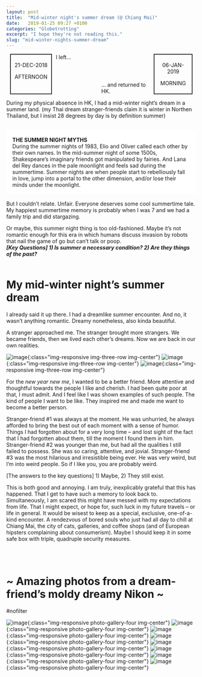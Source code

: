 ```yaml
---
layout: post
title:  "Mid-winter night's summer dream (@ Chiang Mai)"
date:   2019-01-25 09:27 +0100
categories: "Globetrotting"
excerpt: "I hope they're not reading this."
slug: "mid-winter-nights-summer-dream"
---
```


<div class="post-box">
  <div class="mobile100 bigbox left">
    <div class="piece left">
      <p>21-DEC-2018</p>
      <p>AFTERNOON</p>
    </div>
    <div class="text left">
    I left...
    </div>
  </div>
  <div class="mobile100 bigbox right">
    <div class="text right">
    ... and returned to HK.
    </div>
    <div class="piece right">
      <p>06-JAN-2019</p>
      <p>MORNING</p>
    </div>
  </div>
</div>
<style>
.post-box {width: 100%; display: flex; justify-content: space-between;}
.storybox, .commentarybox { width: 50%; }
.mobile100 {display: flex;}
.bigbox { width: 50%; display: flex;}
.storybox {width: 50%; justify-content: center; flex-direction: column; background-color:#d0d9dc;}
.commentarybox {width: 50%; justify-content: center; flex-direction: column;}
.right {justify-content: flex-end;}
.text.right {display: flex; flex-direction: column; justify-content: flex-end;}
.piece { border: 2px solid #212529; padding: 5px 10px; margin: 0 10px; text-align: center; }
.picDesktop4Mobile2 img { width: 50%; }
@media screen and (max-width: 700px) {
  .post-box { display: block;}
  .mobile100 {width: 100%;}
  .picDesktop4Mobile2 img { width: 25%; }
}
</style>

During my physical absence in HK, I had a mid-winter night’s dream in a summer land. (my Thai dream stranger-friends claim it is winter in Northen Thailand, but I insist 28 degrees by day is by definition summer)
<br><br>

<div style="background-color:white; padding:1rem"> 
<b>THE SUMMER NIGHT MYTHS</b><br>
During the summer nights of 1983, Elio and Oliver called each other by their own names. In the mid-summer night of some 1500s, Shakespeare’s imaginary friends got manipulated by fairies. And Lana del Rey dances in the pale moonlight and feels sad during the summertime. Summer nights are when people start to rebelliously fall in love, jump into a portal to the other dimension, and/or lose their minds under the moonlight.
</div>
<br>
But I couldn’t relate. Unfair. Everyone deserves some cool summertime tale. My happiest summertime memory is probably when I was 7 and we had a family trip and did stargazing.

Or maybe, this summer night thing is too old-fashioned. Maybe it’s not romantic enough for this era in which humans discuss invasion by robots that nail the game of go but can’t talk or poop.
<br>
__*[Key Questions] 1) Is summer a necessary condition? 2) Are they things of the past?*__
<br><br>

# My mid-winter night’s summer dream
I already said it up there. I had a dreamlike summer encounter. And no, it wasn’t anything romantic. Dreamy nonetheless, also kinda beautiful.

A stranger approached me. The stranger brought more strangers. We became friends, then we lived each other’s dreams. Now we are back in our own realities.

![image]({{site.baseurl}}/assets/images/post-cnx1.jpg){:class="img-responsive img-three-row img-center"}
![image]({{site.baseurl}}/assets/images/post-cnx2.jpg){:class="img-responsive img-three-row img-center"}
![image]({{site.baseurl}}/assets/images/post-cnx3.jpg){:class="img-responsive img-three-row img-center"}

For the *new year new me*, I wanted to be a better friend. More attentive and thoughtful towards the people I like and cherish. I had been quite poor at that, I must admit. And I feel like I was shown examples of such people. The kind of people I want to be like. They inspired me and made me want to become a better person.

Stranger-friend #1 was always at the moment. He was unhurried, he always afforded to bring the best out of each moment with a sense of humor. Things I had forgotten about for a very long time – and lost sight of the fact that I had forgotten about them, till the moment I found them in him. Stranger-friend #2 was younger than me, but had all the qualities I still failed to possess. She was so caring, attentive, and jovial. Stranger-friend #3 was the most hilarious and irresistible being ever. He was very weird, but I’m into weird people. So if I like you, you are probably weird.

[The answers to the key questions] 1) Maybe, 2) They still exist.

This is both good and annoying. I am truly, inexplicably grateful that this has happened. That I get to have such a memory to look back to. Simultaneously, I am scared this might have messed with my expectations from life. That I might expect, or hope for, such luck in my future travels – or life in general. It would be wisest to keep as a special, exclusive, one-of-a-kind encounter. A rendezvous of bored souls who just had all day to chill at Chiang Mai, the city of cats, galleries, and coffee shops (and of European hipsters complaining about consumerism). Maybe I should keep it in some safe box with triple, quadruple security measures.

<br><br>

# ~ Amazing photos from a dream-friend’s moldy dreamy Nikon ~
#nofilter

![image]({{site.baseurl}}/assets/images/post-cnx-d1.jpeg){:class="img-responsive photo-gallery-four img-center"}
![image]({{site.baseurl}}/assets/images/post-cnx-d2.jpeg){:class="img-responsive photo-gallery-four img-center"}
![image]({{site.baseurl}}/assets/images/post-cnx-d3.jpeg){:class="img-responsive photo-gallery-four img-center"}
![image]({{site.baseurl}}/assets/images/post-cnx-d4.jpeg){:class="img-responsive photo-gallery-four img-center"}
![image]({{site.baseurl}}/assets/images/post-cnx-d5.jpeg){:class="img-responsive photo-gallery-four img-center"}
![image]({{site.baseurl}}/assets/images/post-cnx-d6.jpeg){:class="img-responsive photo-gallery-four img-center"}
![image]({{site.baseurl}}/assets/images/post-cnx-d7.jpeg){:class="img-responsive photo-gallery-four img-center"}
![image]({{site.baseurl}}/assets/images/post-cnx-d8.jpeg){:class="img-responsive photo-gallery-four img-center"}
